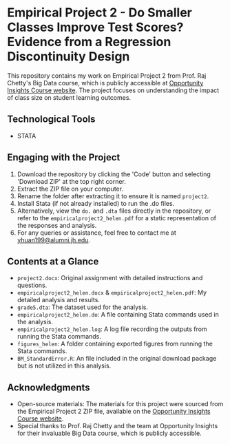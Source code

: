 # Empirical Project 2 - Do Smaller Classes Improve Test Scores? Evidence from a Regression Discontinuity Design
This repository contains my work on Empirical Project 2 from Prof. Raj Chetty's Big Data course, which is publicly accessible at [Opportunity Insights Course website](https://opportunityinsights.org/course/). The project focuses on understanding the impact of class size on student learning outcomes.

## Technological Tools
- STATA

## Engaging with the Project
1. Download the repository by clicking the 'Code' button and selecting 'Download ZIP' at the top right corner.
2. Extract the ZIP file on your computer.
3. Rename the folder after extracting it to ensure it is named `project2`.
4. Install Stata (if not already installed) to run the .do files.
5. Alternatively, view the `do.` and `.dta` files directly in the repository, or refer to the `empiricalproject2_helen.pdf` for a static representation of the responses and analysis.
6. For any queries or assistance, feel free to contact me at yhuan199@alumni.jh.edu.

## Contents at a Glance
- `project2.docx`: Original assignment with detailed instructions and questions.
- `empiricalproject2_helen.docx` & `empiricalproject2_helen.pdf`: My detailed analysis and results.
- `grade5.dta`: The dataset used for the analysis.
- `empiricalproject2_helen.do`: A file containing Stata commands used in the analysis.
- `empiricalproject2_helen.log`: A log file recording the outputs from running the Stata commands.
- `figures_helen`: A folder containing exported figures from running the Stata commands.
- `BM_StandardError.R`: An file included in the original download package but is not utilized in this analysis.

## Acknowledgments
- Open-source materials: The materials for this project were sourced from the Empirical Project 2 ZIP file, available on the [Opportunity Insights Course website](https://opportunityinsights.org/course/).
- Special thanks to Prof. Raj Chetty and the team at Opportunity Insights for their invaluable Big Data course, which is publicly accessible.
